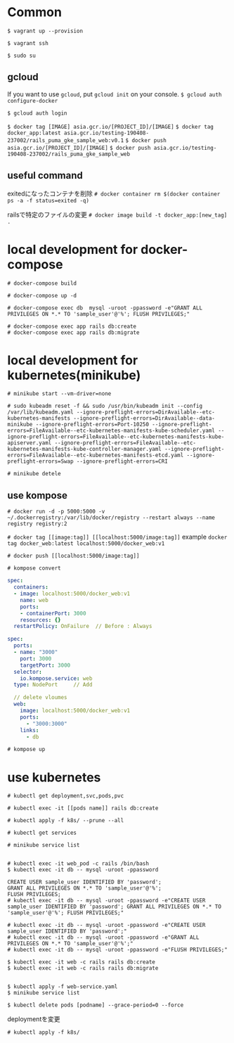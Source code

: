 # Common
`$ vagrant up --provision`

`$ vagrant ssh`

`$ sudo su `

## gcloud
If you want to use `gcloud`, put `gcloud init` on your console.
`$ gcloud auth configure-docker`

`$ gcloud auth login`

`$ docker tag [IMAGE] asia.gcr.io/[PROJECT_ID]/[IMAGE]`
`$ docker tag docker_app:latest asia.gcr.io/testing-190408-237002/rails_puma_gke_sample_web:v0.1`
`$ docker push asia.gcr.io/[PROJECT_ID]/[IMAGE]`
`$ docker push asia.gcr.io/testing-190408-237002/rails_puma_gke_sample_web`


## useful command
exitedになったコンテナを削除
`# docker container rm $(docker container ps -a -f status=exited -q)`

railsで特定のファイルの変更
`# docker image build -t docker_app:[new_tag] .`


# local development for docker-compose

```
# docker-compose build

# docker-compose up -d

# docker-compose exec db  mysql -uroot -ppassword -e"GRANT ALL PRIVILEGES ON *.* TO 'sample_user'@'%'; FLUSH PRIVILEGES;"

# docker-compose exec app rails db:create
# docker-compose exec app rails db:migrate
```

# local development for kubernetes(minikube)
`# minikube start --vm-driver=none`

```
# sudo kubeadm reset -f && sudo /usr/bin/kubeadm init --config /var/lib/kubeadm.yaml --ignore-preflight-errors=DirAvailable--etc-kubernetes-manifests --ignore-preflight-errors=DirAvailable--data-minikube --ignore-preflight-errors=Port-10250 --ignore-preflight-errors=FileAvailable--etc-kubernetes-manifests-kube-scheduler.yaml --ignore-preflight-errors=FileAvailable--etc-kubernetes-manifests-kube-apiserver.yaml --ignore-preflight-errors=FileAvailable--etc-kubernetes-manifests-kube-controller-manager.yaml --ignore-preflight-errors=FileAvailable--etc-kubernetes-manifests-etcd.yaml --ignore-preflight-errors=Swap --ignore-preflight-errors=CRI
```

`# minikube detele`

## use kompose

`# docker run -d -p 5000:5000 -v ~/.dockerregistry:/var/lib/docker/registry --restart always --name registry registry:2`

`# docker tag [[image:tag]] [[localhost:5000/image:tag]]`
example
`docker tag docker_web:latest localhost:5000/docker_web:v1`

`# docker push [[localhost:5000/image:tag]] `

`# kompose convert`

```web-deployment.yaml
spec:
  containers:
  - image: localhost:5000/docker_web:v1
    name: web
    ports:
    - containerPort: 3000
    resources: {}
  restartPolicy: OnFailure  // Before : Always
```

```web-service.yaml
spec:
  ports:
  - name: "3000"
    port: 3000
    targetPort: 3000
  selector:
    io.kompose.service: web
  type: NodePort     // Add
```

```docker-compose.yml
  // delete vloumes
  web:
    image: localhost:5000/docker_web:v1
    ports:
      - "3000:3000"
    links:
      - db
```

`# kompose up`


# use kubernetes
`# kubectl get deployment,svc,pods,pvc`

`# kubectl exec -it [[pods name]] rails db:create`

`# kubectl apply -f k8s/ --prune --all`


`# kubectl get services`

`# minikube service list`


```

# kubectl exec -it web_pod -c rails /bin/bash
$ kubectl exec -it db -- mysql -uroot -ppassword

CREATE USER sample_user IDENTIFIED BY 'password';
GRANT ALL PRIVILEGES ON *.* TO 'sample_user'@'%';
FLUSH PRIVILEGES;
# kubectl exec -it db -- mysql -uroot -ppassword -e"CREATE USER sample_user IDENTIFIED BY 'password'; GRANT ALL PRIVILEGES ON *.* TO 'sample_user'@'%'; FLUSH PRIVILEGES;"

# kubectl exec -it db -- mysql -uroot -ppassword -e"CREATE USER sample_user IDENTIFIED BY 'password';"
# kubectl exec -it db -- mysql -uroot -ppassword -e"GRANT ALL PRIVILEGES ON *.* TO 'sample_user'@'%';"
# kubectl exec -it db -- mysql -uroot -ppassword -e"FLUSH PRIVILEGES;"

$ kubectl exec -it web -c rails rails db:create
$ kubectl exec -it web -c rails rails db:migrate


$ kubectl apply -f web-service.yaml
$ minikube service list

$ kubectl delete pods [podname] --grace-period=0 --force
```

deploymentを変更

`# kubectl apply -f k8s/`


